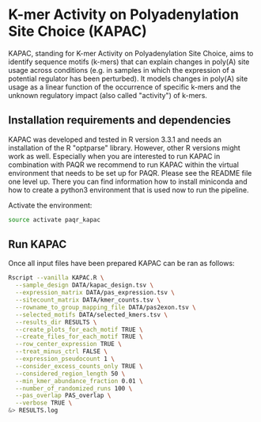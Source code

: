 # K-mer Activity on Polyadenylation Site Choice (KAPAC)

KAPAC, standing for K-mer Activity on Polyadenylation Site Choice, aims to identify sequence motifs (k-mers) that can explain changes in poly(A) site usage across conditions (e.g. in samples in which the expression of a potential regulator has been perturbed). It models changes in poly(A) site usage as a linear function of the occurrence of specific k-mers and the unknown regulatory impact (also called "activity") of k-mers.

## Installation requirements and dependencies
KAPAC was developed and tested in R version 3.3.1 and needs an installation of the R "optparse" library. However, other R versions might work as well. Especially when you are interested to run KAPAC in combination with PAQR we recommend to run KAPAC within the virtual environment that needs to be set up for PAQR. Please see the README file one level up. There you can find information how to install miniconda and how to create a python3 environment that is used now to run the pipeline.

Activate the environment:
  ```bash
  source activate paqr_kapac
  ```

## Run KAPAC
Once all input files have been prepared KAPAC can be ran as follows:

```bash
Rscript --vanilla KAPAC.R \
  --sample_design DATA/kapac_design.tsv \
  --expression_matrix DATA/pas_expression.tsv \
  --sitecount_matrix DATA/kmer_counts.tsv \
  --rowname_to_group_mapping_file DATA/pas2exon.tsv \
  --selected_motifs DATA/selected_kmers.tsv \
  --results_dir RESULTS \
  --create_plots_for_each_motif TRUE \
  --create_files_for_each_motif TRUE \
  --row_center_expression TRUE \
  --treat_minus_ctrl FALSE \
  --expression_pseudocount 1 \
  --consider_excess_counts_only TRUE \
  --considered_region_length 50 \
  --min_kmer_abundance_fraction 0.01 \
  --number_of_randomized_runs 100 \
  --pas_overlap PAS_overlap \
  --verbose TRUE \
&> RESULTS.log
```

